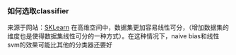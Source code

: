 ### 如何选取classifier
来源于网站：<a href="https://scikit-learn.org/stable/auto_examples/classification/plot_classifier_comparison.html#sphx-glr-auto-examples-classification-plot-classifier-comparison-py">SKLearn</a>
在高维空间中，数据集更加容易线性可分，（增加数据集的维度也是使得数据集线性可分的一种方式）。在这种情况下，naive bias和线性svm的效果可能比其他的分类器还要好
